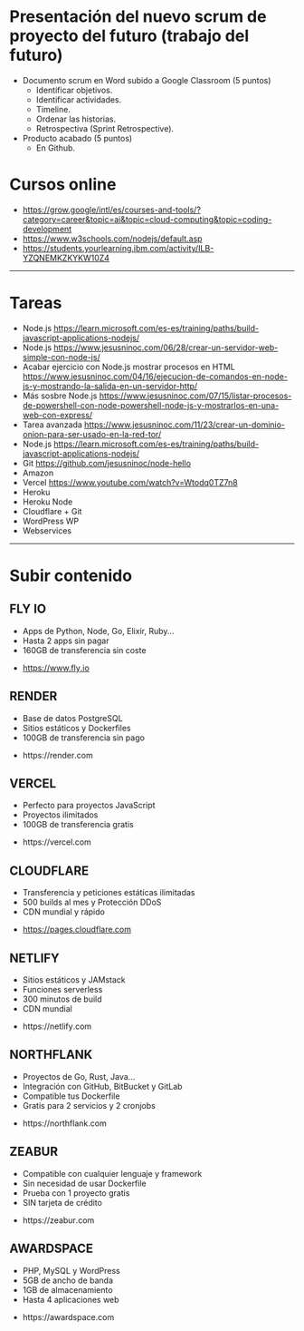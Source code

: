 # Presentación del nuevo scrum de proyecto del futuro (trabajo del futuro)
- Documento scrum en Word subido a Google Classroom (5 puntos)
  - Identificar objetivos.
  - Identificar actividades.
  - Timeline.
  - Ordenar las historias.
  - Retrospectiva (Sprint Retrospective).
- Producto acabado (5 puntos)
  - En Github.

# Cursos online
* https://grow.google/intl/es/courses-and-tools/?category=career&topic=ai&topic=cloud-computing&topic=coding-development
* https://www.w3schools.com/nodejs/default.asp
* https://students.yourlearning.ibm.com/activity/ILB-YZQNEMKZKYKW10Z4

-------------------

# Tareas
- Node.js https://learn.microsoft.com/es-es/training/paths/build-javascript-applications-nodejs/
- Node.js https://www.jesusninoc.com/06/28/crear-un-servidor-web-simple-con-node-js/
- Acabar ejercicio con Node.js mostrar procesos en HTML https://www.jesusninoc.com/04/16/ejecucion-de-comandos-en-node-js-y-mostrando-la-salida-en-un-servidor-http/
- Más sosbre Node.js https://www.jesusninoc.com/07/15/listar-procesos-de-powershell-con-node-powershell-node-js-y-mostrarlos-en-una-web-con-express/
- Tarea avanzada https://www.jesusninoc.com/11/23/crear-un-dominio-onion-para-ser-usado-en-la-red-tor/
- Node.js https://learn.microsoft.com/es-es/training/paths/build-javascript-applications-nodejs/
- Git https://github.com/jesusninoc/node-hello
- Amazon
- Vercel https://www.youtube.com/watch?v=Wtodq0TZ7n8
- Heroku
- Heroku Node
- Cloudflare + Git
- WordPress WP
- Webservices

--------------------

# Subir contenido
## FLY IO
- Apps de Python, Node, Go, Elixir, Ruby...
-  Hasta 2 apps sin pagar
-   160GB de transferencia sin coste
* https://www.fly․io

## RENDER
- Base de datos PostgreSQL
- Sitios estáticos y Dockerfiles
- 100GB de transferencia sin pago
* https://render․com

## VERCEL
- Perfecto para proyectos JavaScript
- Proyectos ilimitados
- 100GB de transferencia gratis
* https://vercel․com

## CLOUDFLARE
- Transferencia y peticiones estáticas ilimitadas
- 500 builds al mes y Protección DDoS
- CDN mundial y rápido
* https://pages.cloudflare․com

## NETLIFY
- Sitios estáticos y JAMstack
- Funciones serverless
- 300 minutos de build
- CDN mundial
* https://netlify․com

## NORTHFLANK
- Proyectos de Go, Rust, Java...
- Integración con GitHub, BitBucket y GitLab
- Compatible tus Dockerfile
- Gratis para 2 servicios y 2 cronjobs
* https://northflank․com

## ZEABUR
- Compatible con cualquier lenguaje y framework
- Sin necesidad de usar Dockerfile
- Prueba con 1 proyecto gratis
- SIN tarjeta de crédito
* https://zeabur․com

## AWARDSPACE
- PHP, MySQL y WordPress
- 5GB de ancho de banda
- 1GB de almacenamiento
- Hasta 4 aplicaciones web
* https://awardspace․com
